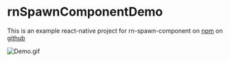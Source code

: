 # rnSpawnComponentDemo

This is an example react-native project for rn-spawn-component
on [npm](https://www.npmjs.com/package/rn-spawn-component) on [github](https://github.com/non-threatening/rn-spawn-component)

![Demo.gif](https://raw.githubusercontent.com/non-threatening/rnSpawnComponentDemo/blob/master/Demo_001.GIF)